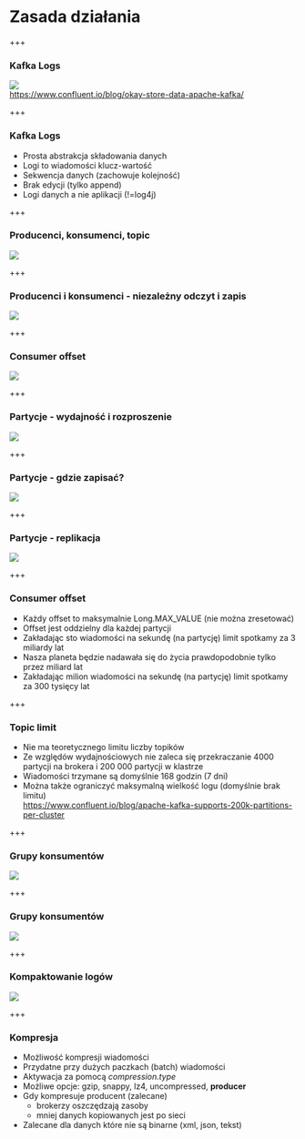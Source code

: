 
# Zasada działania


+++
### Kafka Logs
![](assets/img/kafka/how-it-works/log.png)
<br/><span class="footer">https://www.confluent.io/blog/okay-store-data-apache-kafka/</span>



+++
### Kafka Logs
* Prosta abstrakcja składowania danych
* Logi to wiadomości klucz-wartość
* Sekwencja danych (zachowuje kolejność)
* Brak edycji (tylko append)
* Logi danych a nie aplikacji (!=log4j)



+++
### Producenci, konsumenci, topic
![](assets/img/kafka/how-it-works/kafka-architecture.png)



+++
### Producenci i konsumenci - niezależny odczyt i zapis
![](assets/img/kafka/how-it-works/log_subscription.png)



+++
### Consumer offset
<!-- .slide: class="imagecentersize50" -->
![](assets/img/kafka/how-it-works/log_consumer.png)



+++
### Partycje - wydajność i rozproszenie
![](assets/img/kafka/how-it-works/partitioned_log.png)



+++
### Partycje - gdzie zapisać?
![](assets/img/kafka/how-it-works/log_anatomy.png)



+++
### Partycje - replikacja
![](assets/img/kafka/how-it-works/replication.jpg)



+++
<!-- .slide: class="font90" -->
### Consumer offset
* Każdy offset to maksymalnie Long.MAX_VALUE (nie można zresetować)
* Offset jest oddzielny dla każdej partycji
* Zakładając sto wiadomości na sekundę (na partycję) limit spotkamy za 3 miliardy lat
* Nasza planeta będzie nadawała się do życia prawdopodobnie tylko przez miliard lat
* Zakładając milion wiadomości na sekundę (na partycję) limit spotkamy za 300 tysięcy lat


+++
<!-- .slide: class="font90" -->
### Topic limit
* Nie ma teoretycznego limitu liczby topików
* Ze względów wydajnościowych nie zaleca się przekraczanie 4000 partycji na brokera i 200 000 partycji w klastrze
* Wiadomości trzymane są domyślnie 168 godzin (7 dni)
* Można także ograniczyć maksymalną wielkość logu (domyślnie brak limitu)
<br/><span class="footer">https://www.confluent.io/blog/apache-kafka-supports-200k-partitions-per-cluster</span>


+++
### Grupy konsumentów
![](assets/img/kafka/how-it-works/consumer-group.png)



+++
### Grupy konsumentów
![](assets/img/kafka/how-it-works/consumer-groups.png)



+++
### Kompaktowanie logów
![](assets/img/kafka/how-it-works/log_compaction_0.png)



+++
### Kompresja
* Możliwość kompresji wiadomości
* Przydatne przy dużych paczkach (batch) wiadomości
* Aktywacja za pomocą *compression.type*
* Możliwe opcje: gzip, snappy, lz4, uncompressed, **producer**
* Gdy kompresuje producent (zalecane)
    * brokerzy oszczędzają zasoby
    * mniej danych kopiowanych jest po sieci
* Zalecane dla danych które nie są binarne (xml, json, tekst)
